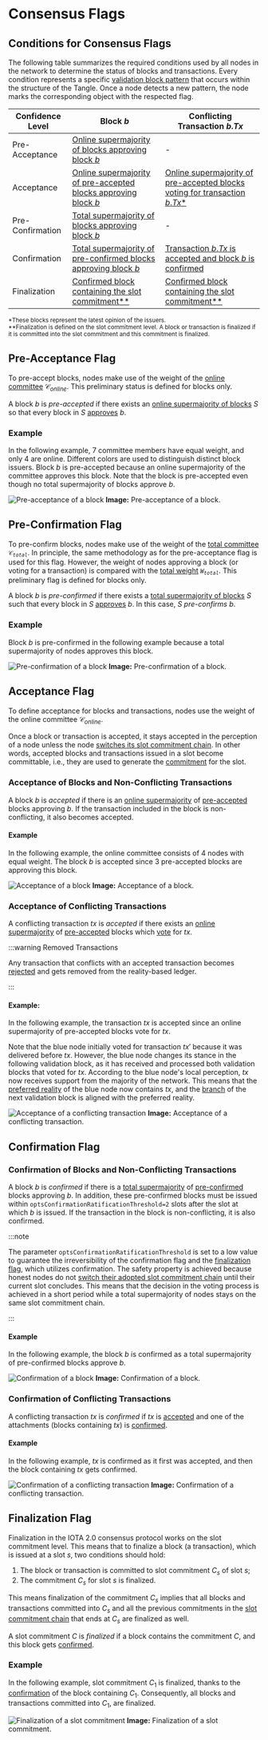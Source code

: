 # Consensus Flags

## Conditions for Consensus Flags

The following table summarizes the required conditions used by all nodes in the network to determine the status of blocks and transactions. Every condition represents a specific [validation block pattern](introduction.md#provide-consensus-flags) that occurs within the structure of the Tangle. Once a node detects a new pattern, the node marks the corresponding object with the respected flag.

| Confidence Level | Block $b$                                                                                                                   | Conflicting Transaction $b.Tx$                                                                                         |
| ---------------- | --------------------------------------------------------------------------------------------------------------------------- | ---------------------------------------------------------------------------------------------------------------------- |
| Pre-Acceptance   | [Online supermajority of blocks approving block $b$](#pre-acceptance-flag)                                                  | -                                                                                                                      |
| Acceptance       | [Online supermajority of pre-accepted blocks approving block $b$](#acceptance-of-blocks-and-non-conflicting-transactions)   | [Online supermajority of pre-accepted blocks voting for transaction $b.Tx$\*](#acceptance-of-conflicting-transactions) |
| Pre-Confirmation | [Total supermajority of blocks approving block $b$](#pre-confirmation-flag)                                                 | -                                                                                                                      |
| Confirmation     | [Total supermajority of pre-confirmed blocks approving block $b$](#confirmation-of-blocks-and-non-conflicting-transactions) | [Transaction $b.Tx$ is accepted and block $b$ is confirmed](#confirmation-of-conflicting-transactions)                 |
| Finalization     | [Confirmed block containing the slot commitment\*\*](#finalization-flag)                                                    | [Confirmed block containing the slot commitment\*\*](#finalization-flag)                                               |

<sup>\*These blocks represent the latest opinion of the issuers.</sup> <br/>
<sup>\*\*Finalization is defined on the slot commitment level. A block or transaction is finalized if it is committed into the slot commitment and this commitment is finalized.</sup>

## Pre-Acceptance Flag

To pre-accept blocks, nodes make use of the weight of the [online committee](preliminaries.md#epoch-committee) $\mathcal{C}_{online}$. This preliminary status is defined for blocks only.

A block $b$ is _pre-accepted_ if there exists an [online supermajority of blocks](preliminaries.md#total-and-online-supermajority) $S$ so that every block in $S$ [approves](preliminaries.md#about-blocks-and-the-tangle) $b$.

### Example

In the following example, $7$ committee members have equal weight, and only $4$ are online. Different colors are used to distinguish distinct block issuers. Block $b$ is pre-accepted because an online supermajority of the committee approves this block. Note that the block is pre-accepted even though no total supermajority of blocks approve $b$.

![Pre-acceptance of a block](/img/learn/protocols/iota2.0/core-concepts/consensus/pre-acceptance-of-a-block.png 'Pre-acceptance of a block.')
**Image:** Pre-acceptance of a block.

## Pre-Confirmation Flag

To pre-confirm blocks, nodes make use of the weight of the [total committee](preliminaries.md#epoch-committee) <code>$\mathcal{C}_{total}$</code>. In principle, the same methodology as for the pre-acceptance flag is used for this flag. However, the weight of nodes approving a block (or voting for a transaction) is compared with the [total weight](preliminaries.md#epoch-committee) <code>$W_{total}$</code>. This preliminary flag is defined for blocks only.

A block $b$ is _pre-confirmed_ if there exists a [total supermajority of blocks](preliminaries.md#total-and-online-supermajority) $S$ such that every block in $S$ [approves](preliminaries.md#about-blocks-and-the-tangle) $b$. In this case, $S$ _pre-confirms_ $b$.

### Example

Block $b$ is pre-confirmed in the following example because a total supermajority of nodes approves this block.

![Pre-confirmation of a block](/img/learn/protocols/iota2.0/core-concepts/consensus/pre-confirmation-of-a-block.png 'Pre-confirmation of a block.')
**Image:** Pre-confirmation of a block.

## Acceptance Flag

To define acceptance for blocks and transactions, nodes use the weight of the online committee $\mathcal{C}_{online}$.

Once a block or transaction is accepted, it stays accepted in the perception of a node unless the node [switches its slot commitment chain](chain-switching-rule.md). In other words, accepted blocks and transactions issued in a slot become committable, i.e., they are used to generate the [commitment](preliminaries.md#slot-commitment-chain) for the slot.

### Acceptance of Blocks and Non-Conflicting Transactions

A block $b$ is _accepted_ if there is an [online supermajority](preliminaries.md#total-and-online-supermajority) of [pre-accepted](#pre-acceptance-flag) blocks approving $b$. If the transaction included in the block is non-conflicting, it also becomes accepted.

#### Example

In the following example, the online committee consists of $4$ nodes with equal weight. The block $b$ is accepted since $3$ pre-accepted blocks are approving this block.

![Acceptance of a block](/img/learn/protocols/iota2.0/core-concepts/consensus/acceptance-of-a-block.png 'Acceptance of a block.')
**Image:** Acceptance of a block.

### Acceptance of Conflicting Transactions

A conflicting transaction $tx$ is _accepted_ if there exists an [online supermajority](preliminaries.md#total-and-online-supermajority) of [pre-accepted](#pre-acceptance-flag) blocks which [vote](preliminaries.md#reality-based-utxo-ledger) for $tx$.

:::warning Removed Transactions

Any transaction that conflicts with an accepted transaction becomes [rejected](preliminaries.md#reality-based-utxo-ledger) and gets removed from the reality-based ledger.

:::

#### Example:

In the following example, the transaction $tx$ is accepted since an online supermajority of pre-accepted blocks vote for $tx$.

Note that the blue node initially voted for transaction $tx'$ because it was delivered before $tx$. However, the blue node changes its stance in the following validation block, as it has received and processed both validation blocks that voted for $tx$. According to the blue node's local perception, $tx$ now receives support from the majority of the network. This means that the [preferred reality](relevant-algorithms.md#algorithm-to-compute-the-preferred-reality) of the blue node now contains $tx$, and the [branch](preliminaries.md#reality-based-utxo-ledger) of the next validation block is aligned with the preferred reality.

![Acceptance of a conflicting transaction](/img/learn/protocols/iota2.0/core-concepts/consensus/acceptance-of-conflicting-transactions.png 'Acceptance of a conflicting transaction.')
**Image:** Acceptance of a conflicting transaction.

## Confirmation Flag

### Confirmation of Blocks and Non-Conflicting Transactions

A block $b$ is _confirmed_ if there is a [total supermajority](preliminaries.md#total-and-online-supermajority) of [pre-confirmed](#pre-confirmation-flag) blocks approving $b$. In addition, these pre-confirmed blocks must be issued within `optsConfirmationRatificationThreshold=2` slots after the slot at which $b$ is issued. If the transaction in the block is non-conflicting, it is also confirmed.

:::note

The parameter `optsConfirmationRatificationThreshold` is set to a low value to guarantee the irreversibility of the confirmation flag and the [finalization flag](#finalization-flag), which utilizes confirmation. The safety property is achieved because honest nodes do not [switch their adopted slot commitment chain](chain-switching-rule.md) until their current slot concludes. This means that the decision in the voting process is achieved in a short period while a total supermajority of nodes stays on the same slot commitment chain.

:::

#### Example

In the following example, the block $b$ is confirmed as a total supermajority of pre-confirmed blocks approve $b$.

![Confirmation of a block](/img/learn/protocols/iota2.0/core-concepts/consensus/confirmation-of-a-block.png 'Confirmation of a block.')
**Image:** Confirmation of a block.

### Confirmation of Conflicting Transactions

A conflicting transaction $tx$ is _confirmed_ if $tx$ is [accepted](#acceptance-of-conflicting-transactions) and one of the attachments (blocks containing $tx$) is [confirmed](#confirmation-of-blocks-and-non-conflicting-transactions).

#### Example

In the following example, $tx$ is confirmed as it first was accepted, and then the block containing $tx$ gets confirmed.

![Confirmation of a conflicting transaction](/img/learn/protocols/iota2.0/core-concepts/consensus/confirmation-of-conflicting-transactions.png 'Confirmation of a conflicting transaction.')
**Image:** Confirmation of a conflicting transaction.

## Finalization Flag

Finalization in the IOTA 2.0 consensus protocol works on the slot commitment level. This means that to finalize a block (a transaction), which is issued at a slot $s$, two conditions should hold:

1. The block or transaction is committed to slot commitment $C_s$ of slot $s$;
2. The commitment $C_s$ for slot $s$ is finalized.

This means finalization of the commitment $C_s$ implies that all blocks and transactions committed into $C_s$ and all the previous commitments in the [slot commitment chain](introduction.md#slot-commitment-chains) that ends at $C_s$ are finalized as well.

A slot commitment $C$ is _finalized_ if a block contains the commitment $C$, and this block gets [confirmed](#confirmation-of-blocks-and-non-conflicting-transactions).

### Example

In the following example, slot commitment $C_1$ is finalized, thanks to the [confirmation](#confirmation-flag) of the block containing $C_1$. Consequently, all blocks and transactions committed into $C_1$, are finalized.

![Finalization of a slot commitment](/img/learn/protocols/iota2.0/core-concepts/consensus/finalitzation-of-a-slot-commitment.png 'Finalization of a slot commitment.')
**Image:** Finalization of a slot commitment.
